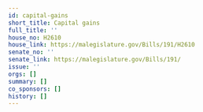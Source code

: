 ```yaml
---
id: capital-gains
short_title: Capital gains
full_title: ''
house_no: H2610
house_link: https://malegislature.gov/Bills/191/H2610
senate_no: ''
senate_link: https://malegislature.gov/Bills/191/
issue: ''
orgs: []
summary: []
co_sponsors: []
history: []
---
```

